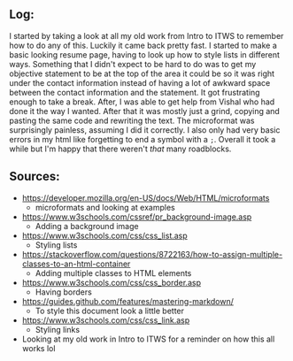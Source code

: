 ## Log:
I started by taking a look at all my old work from Intro to ITWS to remember how to do any of this. Luckily it came
back pretty fast. I started to make a basic looking resume page, having to look up how to style lists in different ways.
Something that I didn't expect to be hard to do was to get my objective statement to be at the top of the area it could be
so it was right under the contact information instead of having a lot of awkward space between the contact information and 
the statement. It got frustrating enough to take a break. After, I was able to get help from Vishal who had done it the way I wanted.
After that it was mostly just a grind, copying and pasting the same code and rewriting the text. The microformat was 
surprisingly painless, assuming I did it correctly. I also only had very basic errors in my html like forgetting to end a 
symbol with a `;`.  Overall it took a while but I'm happy that there weren't *that* many roadblocks.


## Sources:

* https://developer.mozilla.org/en-US/docs/Web/HTML/microformats
  * microformats and looking at examples
* https://www.w3schools.com/cssref/pr_background-image.asp 
  * Adding a background image 
* https://www.w3schools.com/css/css_list.asp
  * Styling lists
* https://stackoverflow.com/questions/8722163/how-to-assign-multiple-classes-to-an-html-container
  * Adding multiple classes to HTML elements
* https://www.w3schools.com/css/css_border.asp
  * Having borders
* https://guides.github.com/features/mastering-markdown/
  * To style this document look a little better
* https://www.w3schools.com/css/css_link.asp
  * Styling links
* Looking at my old work in Intro to ITWS for a reminder on how this all works lol
